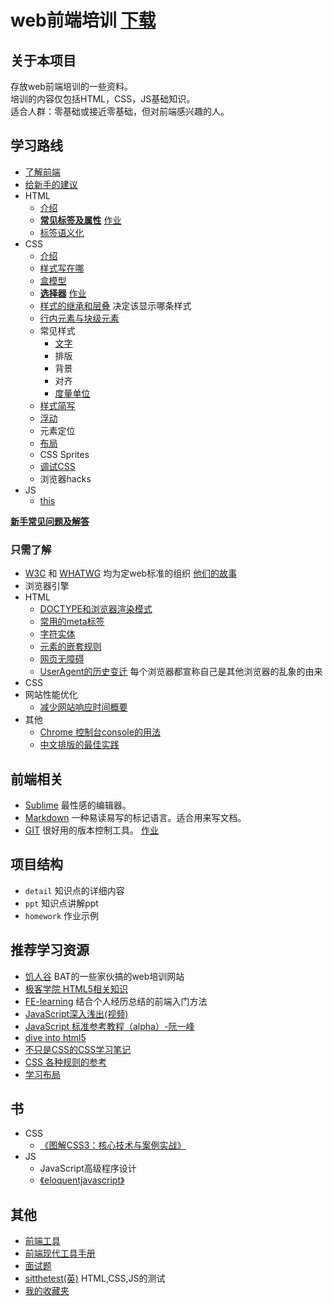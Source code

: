 # web前端培训 [下载](https://github.com/iamjoel/front-end-note/archive/master.zip)
## 关于本项目
存放web前端培训的一些资料。    
培训的内容仅包括HTML，CSS，JS基础知识。    
适合人群：零基础或接近零基础，但对前端感兴趣的人。

## 学习路线
* [了解前端](detail/about.md)
* [给新手的建议](detail/suggest.md)
* HTML
    * [介绍](detail/html/intro.md)
    * **[常见标签及属性](detail/html/tag-and-attr.md)** [作业](detail/html/tag-and-attr.md#homework)
    * [标签语义化](detail/html/semantic.md)
* CSS
	* [介绍](detail/css/intro.md)
    * [样式写在哪](detail/css/place.md)
	* [盒模型](detail/css/box-model.md)
	* **[选择器](detail/css/selector.md)** [作业](detail/css/selector.md#homework)
    * [样式的继承和层叠](detail/css/inheritance-and-cascade.md) 决定该显示哪条样式
    * [行内元素与块级元素](detail/css/)
	* 常见样式
        * [文字](detail/css/font.md)
        * 排版
        * 背景
        * 对齐
        * [度量单位](http://www.way2tutorial.com/css/reference/type-of-css-measurement-units.php)
    * [样式简写](https://docs.webplatform.org/wiki/guides/css_shorthand)
    * [浮动](detail/css/float/README.md)
    * 元素定位
	* [布局](detail/css/layout.md)
    * CSS Sprites
    * [调试CSS](https://docs.webplatform.org/wiki/tutorials/debugging_css)
    * 浏览器hacks
* JS
    * [this](http://www.cnblogs.com/Wayou/p/all-this.html)

[**新手常见问题及解答**](detail/Q&A.md)

### 只需了解
* [W3C](http://www.chinaw3c.org/about.html) 和 [WHATWG](https://whatwg.org/) 均为定web标准的组织 [他们的故事](detail/W3C&WHATWG.md)
* 浏览器引擎
* HTML
    * [DOCTYPE和浏览器渲染模式](detail/html/quirks-mode-and-standards-mode.md)
    * [常用的meta标签](detail/html/meta.md)
    * [字符实体](detail/html/entities.md)
    * [元素的嵌套规则](detail/html/element-nesting.md)
    * [网页无障碍](others/accessible.md)
    * [UserAgent的历史变迁](http://article.yeeyan.org/view/heart5/19211) 每个浏览器都宣称自己是其他浏览器的乱象的由来
* CSS
* 网站性能优化
    * [减少网站响应时间概要](others/web-speed-up.md)
* 其他
	* [Chrome 控制台console的用法](http://segmentfault.com/blog/shibar/1190000002511877)
    * [中文排版的最佳实践](http://zhuanlan.zhihu.com/FrontendMagazine/19891152)

## 前端相关
* [Sublime](others/sublime.md) 最性感的编辑器。
* [Markdown](others/markdown.md) 一种易读易写的标记语言。适合用来写文档。
* [GIT](others/git.md) 很好用的版本控制工具。 [作业](others/git.md#homework)

## 项目结构
* `detail` 知识点的详细内容
* `ppt` 知识点讲解ppt
* `homework` 作业示例

## 推荐学习资源
* [饥人谷](http://jirengu.com/) BAT的一些家伙搞的web培训网站
* [极客学院 HTML5相关知识](http://www.jikexueyuan.com/path/html5/)
* [FE-learning](https://github.com/qiu-deqing/FE-learning#%E8%B7%9F%E5%AF%B9%E7%A5%9E) 结合个人经历总结的前端入门方法
* [JavaScript深入浅出(视频)](http://www.imooc.com/learn/277)
* [JavaScript 标准参考教程（alpha）-阮一峰](http://javascript.ruanyifeng.com/)
* [dive into html5](http://diveintohtml5.info/table-of-contents.html)
* [不只是CSS的CSS学习笔记](http://segmentfault.com/bookmark/1230000002426520)
* [CSS 各种规则的参考](http://tympanus.net/codrops/css_reference/)
* [学习布局](http://zh.learnlayout.com/)

## 书
* CSS
    * [《图解CSS3：核心技术与案例实战》](http://www.w3cplus.com/book-comment.html)
* JS
    * JavaScript高级程序设计
    * [《eloquentjavascript》](http://eloquentjavascript.net)

## 其他
* [前端工具](https://github.com/codylindley/frontend-tools)
* [前端现代工具手册](https://github.com/tooling/book-of-modern-frontend-tooling)
* [面试题](https://github.com/h5bp/Front-end-Developer-Interview-Questions/tree/master/Translations/Chinese)
* [sitthetest(英)](https://sitthetest.com/tests) HTML,CSS,JS的测试
* [我的收藏夹](bookmark.md)

